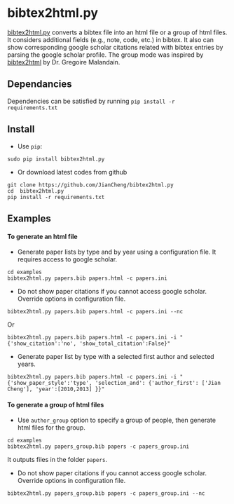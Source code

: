 
# bibtex2html.py

[bibtex2html.py](https://github.com/JianCheng/bibtex2html.py) converts a bibtex file into an html file or a group of html files.
It considers additional fields (e.g., note, code, etc.) in bibtex. 
It also can show corresponding google scholar citations related with bibtex entries by parsing the google scholar profile. 
The group mode was inspired by [bibtex2html](http://www-sop.inria.fr/members/Gregoire.Malandain/codes/bibtex2html.html) by Dr. Gregoire Malandain. 


## Dependancies

Dependencies can be satisfied by running `pip install -r requirements.txt`


## Install 

* Use `pip`:

```
sudo pip install bibtex2html.py
```

* Or download latest codes from github

```
git clone https://github.com/JianCheng/bibtex2html.py
cd  bibtex2html.py
pip install -r requirements.txt
```


## Examples

#### To generate an html file 

* Generate paper lists by type and by year using a configuration file. It requires access to google scholar.

```
cd examples
bibtex2html.py papers.bib papers.html -c papers.ini 
```

* Do not show paper citations if you cannot access google scholar. Override options in configuration file.

```
bibtex2html.py papers.bib papers.html -c papers.ini --nc
```
Or

```
bibtex2html.py papers.bib papers.html -c papers.ini -i "{'show_citation':'no', 'show_total_citation':False}"
```


* Generate paper list by type with a selected first author and selected years.

```
bibtex2html.py papers.bib papers.html -c papers.ini -i "{'show_paper_style':'type', 'selection_and': {'author_first': ['Jian Cheng'], 'year':[2010,2013] }}"
```

#### To generate a group of html files

* Use `author_group` option to specify a group of people, then generate html files for the group.

```
cd examples
bibtex2html.py papers_group.bib papers -c papers_group.ini 
```
It outputs files in the folder `papers`.

* Do not show paper citations if you cannot access google scholar. Override options in configuration file.

```
bibtex2html.py papers_group.bib papers -c papers_group.ini --nc
```

